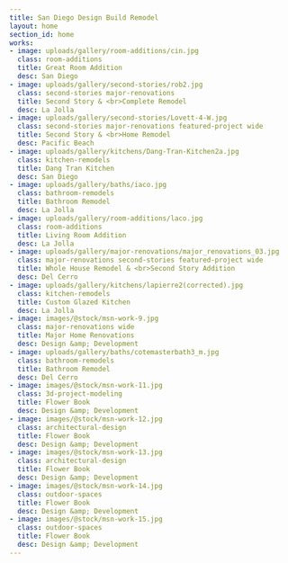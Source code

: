 ```yaml
---
title: San Diego Design Build Remodel
layout: home
section_id: home
works:
- image: uploads/gallery/room-additions/cin.jpg
  class: room-additions
  title: Great Room Addition
  desc: San Diego
- image: uploads/gallery/second-stories/rob2.jpg
  class: second-stories major-renovations
  title: Second Story & <br>Complete Remodel
  desc: La Jolla
- image: uploads/gallery/second-stories/Lovett-4-W.jpg
  class: second-stories major-renovations featured-project wide
  title: Second Story & <br>Home Remodel
  desc: Pacific Beach
- image: uploads/gallery/kitchens/Dang-Tran-Kitchen2a.jpg
  class: kitchen-remodels
  title: Dang Tran Kitchen
  desc: San Diego
- image: uploads/gallery/baths/iaco.jpg
  class: bathroom-remodels
  title: Bathroom Remodel
  desc: La Jolla
- image: uploads/gallery/room-additions/laco.jpg
  class: room-additions
  title: Living Room Addition
  desc: La Jolla
- image: uploads/gallery/major-renovations/major_renovations_03.jpg
  class: major-renovations second-stories featured-project wide
  title: Whole House Remodel & <br>Second Story Addition
  desc: Del Cerro
- image: uploads/gallery/kitchens/lapierre2(corrected).jpg
  class: kitchen-remodels
  title: Custom Glazed Kitchen
  desc: La Jolla
- image: images/@stock/msn-work-9.jpg
  class: major-renovations wide
  title: Major Home Renovations
  desc: Design &amp; Development
- image: uploads/gallery/baths/cotemasterbath3_m.jpg
  class: bathroom-remodels
  title: Bathroom Remodel
  desc: Del Cerro
- image: images/@stock/msn-work-11.jpg
  class: 3d-project-modeling
  title: Flower Book
  desc: Design &amp; Development
- image: images/@stock/msn-work-12.jpg
  class: architectural-design
  title: Flower Book
  desc: Design &amp; Development
- image: images/@stock/msn-work-13.jpg
  class: architectural-design
  title: Flower Book
  desc: Design &amp; Development
- image: images/@stock/msn-work-14.jpg
  class: outdoor-spaces
  title: Flower Book
  desc: Design &amp; Development
- image: images/@stock/msn-work-15.jpg
  class: outdoor-spaces
  title: Flower Book
  desc: Design &amp; Development
---
```

